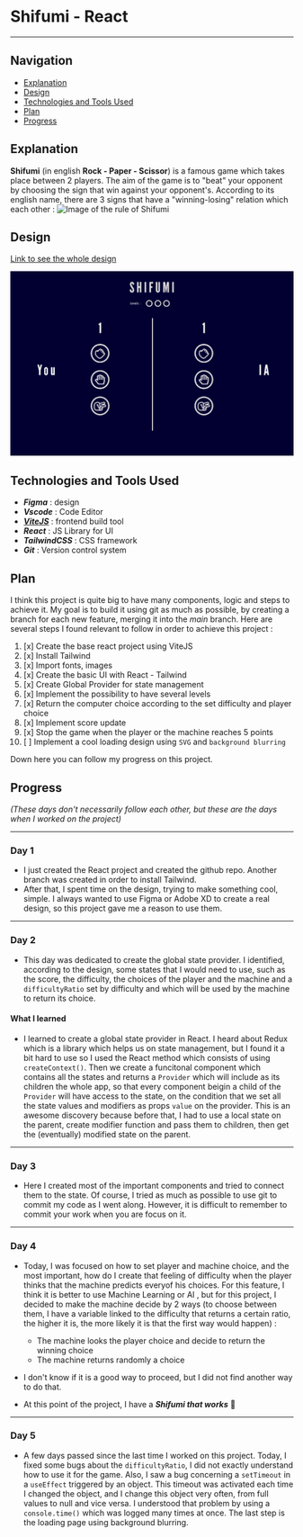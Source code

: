 # Shifumi - React

---

## Navigation

-   [Explanation](#explanation)
-   [Design](#design)
-   [Technologies and Tools Used](#technologies-and-tools-used)
-   [Plan](#plan)
-   [Progress](#progress)

## Explanation

**Shifumi** (in english **Rock - Paper - Scissor**) is a famous game which takes place between 2 players. The aim of the game is to "beat" your opponent by choosing the sign that win against your opponent's.
According to its english name, there are 3 signs that have a "winning-losing" relation which each other :
![Image of the rule of Shifumi](https://www.pierrefeuilleciseaux.fr/wp-content/uploads/sites/5/2013/06/linguistique-jeu-1.jpg)

## Design

[Link to see the whole design](https://www.figma.com/file/uITqUspFto082IRqNgAo13/Shifumi-React?node-id=0%3A1)

![Design of the app](./src/public/Default.png)

## Technologies and Tools Used

-   **_Figma_** : design
-   **_Vscode_** : Code Editor
-   **_[ViteJS](https://vitejs.dev/)_** : frontend build tool
-   **_React_** : JS Library for UI
-   **_TailwindCSS_** : CSS framework
-   **_Git_** : Version control system

## Plan

I think this project is quite big to have many components, logic and steps to achieve it. My goal is to build it using git as much as possible, by creating a branch for each new feature, merging it into the _main_ branch.
Here are several steps I found relevant to follow in order to achieve this project :

1. [x] Create the base react project using ViteJS
2. [x] Install Tailwind
3. [x] Import fonts, images
4. [x] Create the basic UI with React - Tailwind
5. [x] Create Global Provider for state management
6. [x] Implement the possibility to have several levels
7. [x] Return the computer choice according to the set difficulty and player choice
8. [x] Implement score update
9. [x] Stop the game when the player or the machine reaches 5 points
10. [ ] Implement a cool loading design using `SVG` and `background blurring`

Down here you can follow my progress on this project.

## Progress

_(These days don't necessarily follow each other, but these are the days when I worked on the project)_

---

### Day 1

-   I just created the React project and created the github repo. Another branch was created in order to install Tailwind.
-   After that, I spent time on the design, trying to make something cool, simple. I always wanted to use Figma or Adobe XD to create a real design, so this project gave me a reason to use them.

---

### Day 2

-   This day was dedicated to create the global state provider. I identified, according to the design, some states that I would need to use, such as the score, the difficulty, the choices of the player and the machine and a `difficultyRatio` set by difficulty and which will be used by the machine to return its choice.

#### What I learned

-   I learned to create a global state provider in React. I heard about Redux which is a library which helps us on state management, but I found it a bit hard to use so I used the React method which consists of using `createContext()`. Then we create a funcitonal component which contains all the states and returns a `Provider` which will include as its children the whole app, so that every component beigin a child of the `Provider` will have access to the state, on the condition that we set all the state values and modifiers as props `value` on the provider.
    This is an awesome discovery because before that, I had to use a local state on the parent, create modifier function and pass them to children, then get the (eventually) modified state on the parent.

---

### Day 3

-   Here I created most of the important components and tried to connect them to the state. Of course, I tried as much as possible to use git to commit my code as I went along. However, it is difficult to remember to commit your work when you are focus on it.

---

### Day 4

-   Today, I was focused on how to set player and machine choice, and the most important, how do I create that feeling of difficulty when the player thinks that the machine predicts everyof his choices. For this feature, I think it is better to use Machine Learning or AI , but for this project, I decided to make the machine decide by 2 ways (to choose between them, I have a variable linked to the difficulty that returns a certain ratio, the higher it is, the more likely it is that the first way would happen) :

    -   The machine looks the player choice and decide to return the winning choice
    -   The machine returns randomly a choice

-   I don't know if it is a good way to proceed, but I did not find another way to do that.
-   At this point of the project, I have a _**Shifumi that works**_ 🎊

---

### Day 5

-   A few days passed since the last time I worked on this project. Today, I fixed some bugs about the `difficultyRatio`, I did not exactly understand how to use it for the game. Also, I saw a bug concerning a `setTimeout` in a `useEffect` triggered by an object. This timeout was activated each time I changed the object, and I change this object very often, from full values to null and vice versa. I understood that problem by using a `console.time()` which was logged many times at once.
    The last step is the loading page using background blurring.
